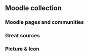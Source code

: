 ## Moodle collection ##

### Moodle pages and communities ###

### Great sources ###

### Picture & Icon ###